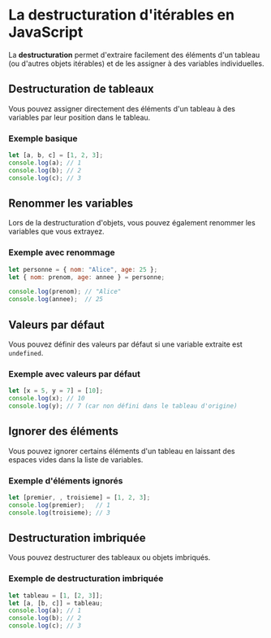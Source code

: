 # La destructuration d'itérables en JavaScript

La **destructuration** permet d'extraire facilement des éléments d'un tableau (ou d'autres objets itérables) et de les assigner à des variables individuelles.

## Destructuration de tableaux

Vous pouvez assigner directement des éléments d'un tableau à des variables par leur position dans le tableau.

### Exemple basique

```javascript
let [a, b, c] = [1, 2, 3];
console.log(a); // 1
console.log(b); // 2
console.log(c); // 3
```

## Renommer les variables

Lors de la destructuration d'objets, vous pouvez également renommer les variables que vous extrayez.

### Exemple avec renommage

```javascript
let personne = { nom: "Alice", age: 25 };
let { nom: prenom, age: annee } = personne;

console.log(prenom); // "Alice"
console.log(annee);  // 25
```

## Valeurs par défaut

Vous pouvez définir des valeurs par défaut si une variable extraite est `undefined`.

### Exemple avec valeurs par défaut

```javascript
let [x = 5, y = 7] = [10];
console.log(x); // 10
console.log(y); // 7 (car non défini dans le tableau d'origine)
```

## Ignorer des éléments

Vous pouvez ignorer certains éléments d'un tableau en laissant des espaces vides dans la liste de variables.

### Exemple d'éléments ignorés

```javascript
let [premier, , troisieme] = [1, 2, 3];
console.log(premier);   // 1
console.log(troisieme); // 3
```

## Destructuration imbriquée

Vous pouvez destructurer des tableaux ou objets imbriqués.

### Exemple de destructuration imbriquée

```javascript
let tableau = [1, [2, 3]];
let [a, [b, c]] = tableau;
console.log(a); // 1
console.log(b); // 2
console.log(c); // 3
```
